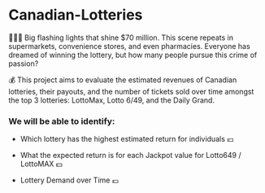 # Canadian-Lotteries
🚨🚨🚨 Big flashing lights that shine $70 million. This scene repeats in supermarkets, convenience stores, and even pharmacies. Everyone has dreamed of winning the lottery, but how many people pursue this crime of passion?

💰 This project aims to evaluate the estimated revenues of Canadian lotteries, their payouts, and the number of tickets sold over time amongst the top 3 lotteries: LottoMax, Lotto 6/49, and the Daily Grand.

### We will be able to identify:

- Which lottery has the highest estimated return for individuals 💴 

- What the expected return is for each Jackpot value for Lotto649 / LottoMAX 💵

- Lottery Demand over Time 💷 
